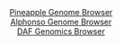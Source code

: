 <div id="Pineapple_Genome_Browser" align="center">
  <a href="https://igv.org/app/?sessionURL=blob:zZNra9swGIX_i6BlA8eWb_EFyrDbdE3TdiRZ5l4oRlZkR9SWHEnOlfz3aWVjX1ZoPmwMhJBedDnn6NEerIiQlDMQA8e0fdO2gQHkgq.nqGlrcocaIkFcoloSAwhSEkEYJiDegxJJhWaTG71zoVQrY8uiqu01iFXclK6JGrTjDK2liXljnfO6RgUXSHEhrVSgFbdoteqtSYHa1tR3u6ZvzZFCFqrbBWeSWy1hVb7W5.W_SnlFGG9I3nS1oq8Ccq1Ha5ybJfqUZNMEYyLliGyH87NkNEy.uYPZ4.f..ePsy1U262enU1oxpDpBzi5OnMstgxUOryrfe7kZJ8sETdiJk3qp7grvxL04HWxaKog8swM7dIMIhp6Oh7I52fxPznWjR7rPXPd2idXXLCq9.0GKxw.7ku5G3WCavOH7YICa407TAPBCBLENDRf2Dd_p934M7dCAMNLpCE5B_PRsACUQftHLn_ZAbVvNDJBk2b3iYwAu5kSAuBdBGNhR5Phe4MEosg_GHnSi_nvRXs4mUQCdxHH6eUlrpYGe55K10kSMmStcmtXu2Cz5_WiI0tBl4xtnlmbDblfwUanEJvxjlr72r69.fT5t9D2K_gl17xFiquJY1DZO3dJz_dtCJ10_3AeX7fXjhOPd3XV6O34zoOPCKblokNLrdUVPf_K2QoIipnRhRSUtaE3VNtM58jWIbcfV2ALMa645BKIqPkADGrYPP_7G0z08H74D">Pineapple Genome Browser</a>
</div>
<div id="Alphonso_Genome_Browser" align="center">
  <a href="https://igv.org/app/?sessionURL=blob:zZJrb9owFIb_i6VWmxRyLeQioQnoBUpbGhBlbVVFB8cJLomd2SbcxH.fV23al1UqHzZN8gf72D5.39fPHtVESMoZipBrOk3TcZCB5IKvJ1BWBbmDkkgUZVBIYiBBMiIIwwRFe5SBVDAd3.ibC6UqGVkWVVWjBJZzU3omlLDjDNbSxLy0erwoYM4FKC6k1RVQc4vmdWNN5lBVpn7bM5tWCgosKKoFZ5JbFWF5stb9kl.lJCeMlyQpV4WibwISrUdrTM0MvnRmkw7GRMoh2Q7Sdmc46Dx4F9Onq1bvaTrqz6at2emE5gzUSpB2JsW07K.zWMVp_Arp0tvi0fh.0O_xE._89GJTUUFk2_GdwPND1_F1MJSlZPM_edaDHun7Tp243RP3ctwX16.7m1k9Cv3H0Xl3EPf4md5avuP.YKCC45WmAeGF8CPHNjy7ZTTdVuPH1AkM2w51RoJTFD2_GEgJwEt9_HmP1LbSzCBJvq3e8DEQFykRKGqEtu07Yeg2z_wzOwydg7FHK1H8vYAvp.PQt92O67aSjBZKA50mklXSBMbMGmdmvjsy0WWZx7iLb3WD2ddeGei1ff_IYlnhP2YZaP_66bdP1EY_ouifsPcRIaaaHwtc8HA7lguadWFSXI02Qbcf7CCk42H6.G48x0WTcVGC0ud1RS9_0laDoMCULtRU0jktqNrOdIp8jSLH9TS0CPOCawqRyOefbMM2nKb9.Tec3uHl8B0-">Alphonso Genome Browser</a>
</div>


<div id="DAF_Genomics_Browser" align="center">
  <a href="https://igv.org/app/?sessionURL=blob:tZFra9swFIb_y4H2k2.ynbg2hOGm7Raael0zzyOlBM0.jr1ZlivJTdKQ_17hdgw2yhh0IAmJc3lfnWcPDyhkzVuIwLXIyCIEDJAV3ywo6xpMKEMJUUkbiQYILFFgmyNEeyipVDS9mevKSqlORrZd0NJcY8tZnUtLehbtTMl7VaFONV2LMvrIW7qRVs6ZTlbUpk1X8VZym.Y5Smk6dofterWh.vgZWw0tccX6RtWD6kqb0MYKq6Tabd0WuP2Lkf.grFf9Ls4W8VB_ibtZMYkvZ_EX7zxdvh9Pl.nHD1k6zo4X9bqlqhc4mV4lyWmYzPzpkXvaXxdZejYnn7L1Rfa13Bx5Z8fn264WKCckICdeEJIRgYMBDc97DQHySpCI.Ebgnhiu75svV2801lMQvIbo9s4AJWj.Q6ff7kHtOo0KJN73AzUDuChQQGSGjhOQMHRHfuA7YUgOxh560bwxy4v0JgwcN3bdsfWNMq1f1s0wQC30Z_CtQP7WWe9_BSX673PG5Odk_pgExWJ3vV2Ol4W6vyLxK5gMePVbJReMKh16fr5AoY1WY9iqX1S8w93hCQ--">DAF Genomics Browser</a>
</div>
